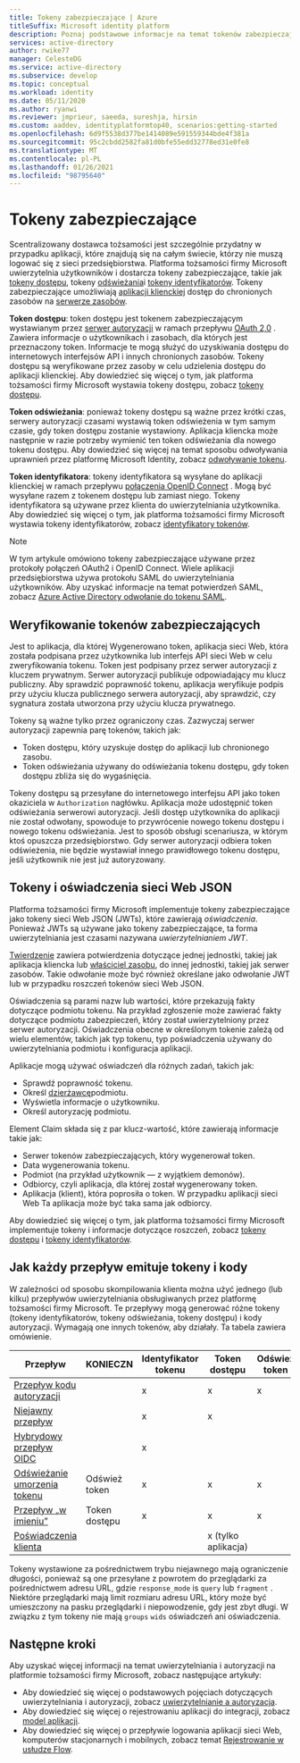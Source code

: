 ```yaml
---
title: Tokeny zabezpieczające | Azure
titleSuffix: Microsoft identity platform
description: Poznaj podstawowe informacje na temat tokenów zabezpieczających na platformie tożsamości firmy Microsoft.
services: active-directory
author: rwike77
manager: CelesteDG
ms.service: active-directory
ms.subservice: develop
ms.topic: conceptual
ms.workload: identity
ms.date: 05/11/2020
ms.author: ryanwi
ms.reviewer: jmprieur, saeeda, sureshja, hirsin
ms.custom: aaddev, identityplatformtop40, scenarios:getting-started
ms.openlocfilehash: 6d9f5538d377be1414089e591559344bde4f381a
ms.sourcegitcommit: 95c2cbdd2582fa81d0bfe55edd32778ed31e0fe8
ms.translationtype: MT
ms.contentlocale: pl-PL
ms.lasthandoff: 01/26/2021
ms.locfileid: "98795640"
---
```

# <a name="security-tokens"></a>Tokeny zabezpieczające

Scentralizowany dostawca tożsamości jest szczególnie przydatny w przypadku aplikacji, które znajdują się na całym świecie, którzy nie muszą logować się z sieci przedsiębiorstwa. Platforma tożsamości firmy Microsoft uwierzytelnia użytkowników i dostarcza tokeny zabezpieczające, takie jak [tokeny dostępu](developer-glossary.md#access-token), tokeny [odświeżania](developer-glossary.md#refresh-token)i [tokeny identyfikatorów](developer-glossary.md#id-token). Tokeny zabezpieczające umożliwiają [aplikacji klienckiej](developer-glossary.md#client-application) dostęp do chronionych zasobów na [serwerze zasobów](developer-glossary.md#resource-server).

**Token dostępu**: token dostępu jest tokenem zabezpieczającym wystawianym przez [serwer autoryzacji](developer-glossary.md#authorization-server) w ramach przepływu [OAuth 2,0](active-directory-v2-protocols.md) . Zawiera informacje o użytkownikach i zasobach, dla których jest przeznaczony token. Informacje te mogą służyć do uzyskiwania dostępu do internetowych interfejsów API i innych chronionych zasobów. Tokeny dostępu są weryfikowane przez zasoby w celu udzielenia dostępu do aplikacji klienckiej. Aby dowiedzieć się więcej o tym, jak platforma tożsamości firmy Microsoft wystawia tokeny dostępu, zobacz [tokeny dostępu](access-tokens.md).

**Token odświeżania**: ponieważ tokeny dostępu są ważne przez krótki czas, serwery autoryzacji czasami wystawią token odświeżenia w tym samym czasie, gdy token dostępu zostanie wystawiony. Aplikacja kliencka może następnie w razie potrzeby wymienić ten token odświeżania dla nowego tokenu dostępu. Aby dowiedzieć się więcej na temat sposobu odwoływania uprawnień przez platformę Microsoft Identity, zobacz [odwoływanie tokenu](access-tokens.md#token-revocation).

**Token identyfikatora**: tokeny identyfikatora są wysyłane do aplikacji klienckiej w ramach przepływu [połączenia OpenID Connect](v2-protocols-oidc.md) . Mogą być wysyłane razem z tokenem dostępu lub zamiast niego. Tokeny identyfikatora są używane przez klienta do uwierzytelniania użytkownika. Aby dowiedzieć się więcej o tym, jak platforma tożsamości firmy Microsoft wystawia tokeny identyfikatorów, zobacz [identyfikatory tokenów](id-tokens.md).

> [!NOTE]
> W tym artykule omówiono tokeny zabezpieczające używane przez protokoły połączeń OAuth2 i OpenID Connect. Wiele aplikacji przedsiębiorstwa używa protokołu SAML do uwierzytelniania użytkowników. Aby uzyskać informacje na temat potwierdzeń SAML, zobacz [Azure Active Directory odwołanie do tokenu SAML](reference-saml-tokens.md).

## <a name="validate-security-tokens"></a>Weryfikowanie tokenów zabezpieczających

Jest to aplikacja, dla której Wygenerowano token, aplikacja sieci Web, która została podpisana przez użytkownika lub interfejs API sieci Web w celu zweryfikowania tokenu. Token jest podpisany przez serwer autoryzacji z kluczem prywatnym. Serwer autoryzacji publikuje odpowiadający mu klucz publiczny. Aby sprawdzić poprawność tokenu, aplikacja weryfikuje podpis przy użyciu klucza publicznego serwera autoryzacji, aby sprawdzić, czy sygnatura została utworzona przy użyciu klucza prywatnego.

Tokeny są ważne tylko przez ograniczony czas. Zazwyczaj serwer autoryzacji zapewnia parę tokenów, takich jak:

* Token dostępu, który uzyskuje dostęp do aplikacji lub chronionego zasobu.
* Token odświeżania używany do odświeżania tokenu dostępu, gdy token dostępu zbliża się do wygaśnięcia.

Tokeny dostępu są przesyłane do internetowego interfejsu API jako token okaziciela w `Authorization` nagłówku. Aplikacja może udostępnić token odświeżania serwerowi autoryzacji. Jeśli dostęp użytkownika do aplikacji nie został odwołany, spowoduje to przywrócenie nowego tokenu dostępu i nowego tokenu odświeżania. Jest to sposób obsługi scenariusza, w którym ktoś opuszcza przedsiębiorstwo. Gdy serwer autoryzacji odbiera token odświeżenia, nie będzie wystawiał innego prawidłowego tokenu dostępu, jeśli użytkownik nie jest już autoryzowany.

## <a name="json-web-tokens-and-claims"></a>Tokeny i oświadczenia sieci Web JSON

Platforma tożsamości firmy Microsoft implementuje tokeny zabezpieczające jako tokeny sieci Web JSON (JWTs), które zawierają *oświadczenia*. Ponieważ JWTs są używane jako tokeny zabezpieczające, ta forma uwierzytelniania jest czasami nazywana *uwierzytelnianiem JWT*.

[Twierdzenie](developer-glossary.md#claim) zawiera potwierdzenia dotyczące jednej jednostki, takiej jak aplikacja kliencka lub [właściciel zasobu](developer-glossary.md#resource-owner), do innej jednostki, takiej jak serwer zasobów. Takie odwołanie może być również określane jako odwołanie JWT lub w przypadku roszczeń tokenów sieci Web JSON.

Oświadczenia są parami nazw lub wartości, które przekazują fakty dotyczące podmiotu tokenu. Na przykład zgłoszenie może zawierać fakty dotyczące podmiotu zabezpieczeń, który został uwierzytelniony przez serwer autoryzacji. Oświadczenia obecne w określonym tokenie zależą od wielu elementów, takich jak typ tokenu, typ poświadczenia używany do uwierzytelniania podmiotu i konfiguracja aplikacji.

Aplikacje mogą używać oświadczeń dla różnych zadań, takich jak:

* Sprawdź poprawność tokenu.
* Określ [dzierżawcę](developer-glossary.md#tenant)podmiotu.
* Wyświetla informacje o użytkowniku.
* Określ autoryzację podmiotu.

Element Claim składa się z par klucz-wartość, które zawierają informacje takie jak:

* Serwer tokenów zabezpieczających, który wygenerował token.
* Data wygenerowania tokenu.
* Podmiot (na przykład użytkownik — z wyjątkiem demonów).
* Odbiorcy, czyli aplikacja, dla której został wygenerowany token.
* Aplikacja (klient), która poprosiła o token. W przypadku aplikacji sieci Web Ta aplikacja może być taka sama jak odbiorcy.

Aby dowiedzieć się więcej o tym, jak platforma tożsamości firmy Microsoft implementuje tokeny i informacje dotyczące roszczeń, zobacz [tokeny dostępu](access-tokens.md) i [tokeny identyfikatorów](id-tokens.md).

## <a name="how-each-flow-emits-tokens-and-codes"></a>Jak każdy przepływ emituje tokeny i kody

W zależności od sposobu skompilowania klienta można użyć jednego (lub kilku) przepływów uwierzytelniania obsługiwanych przez platformę tożsamości firmy Microsoft. Te przepływy mogą generować różne tokeny (tokeny identyfikatorów, tokeny odświeżania, tokeny dostępu) i kody autoryzacji. Wymagają one innych tokenów, aby działały. Ta tabela zawiera omówienie.

|Przepływ | KONIECZN | Identyfikator tokenu | Token dostępu | Odśwież token | Kod autoryzacji |
|-----|----------|----------|--------------|---------------|--------------------|
|[Przepływ kodu autoryzacji](v2-oauth2-auth-code-flow.md) | | x | x | x | x|
|[Niejawny przepływ](v2-oauth2-implicit-grant-flow.md) | | x        | x    |      |                    |
|[Hybrydowy przepływ OIDC](v2-protocols-oidc.md#protocol-diagram-access-token-acquisition)| | x  | |          |            x   |
|[Odświeżanie umorzenia tokenu](v2-oauth2-auth-code-flow.md#refresh-the-access-token) | Odśwież token | x | x | x| |
|[Przepływ „w imieniu”](v2-oauth2-on-behalf-of-flow.md) | Token dostępu| x| x| x| |
|[Poświadczenia klienta](v2-oauth2-client-creds-grant-flow.md) | | | x (tylko aplikacja)| | |

Tokeny wystawione za pośrednictwem trybu niejawnego mają ograniczenie długości, ponieważ są one przesyłane z powrotem do przeglądarki za pośrednictwem adresu URL, gdzie `response_mode` is `query` lub `fragment` . Niektóre przeglądarki mają limit rozmiaru adresu URL, który może być umieszczony na pasku przeglądarki i niepowodzenie, gdy jest zbyt długi. W związku z tym tokeny nie mają `groups` `wids` oświadczeń ani oświadczenia.

## <a name="next-steps"></a>Następne kroki

Aby uzyskać więcej informacji na temat uwierzytelniania i autoryzacji na platformie tożsamości firmy Microsoft, zobacz następujące artykuły:

* Aby dowiedzieć się więcej o podstawowych pojęciach dotyczących uwierzytelniania i autoryzacji, zobacz [uwierzytelnianie a autoryzacja](authentication-vs-authorization.md).
* Aby dowiedzieć się więcej o rejestrowaniu aplikacji do integracji, zobacz [model aplikacji](application-model.md).
* Aby dowiedzieć się więcej o przepływie logowania aplikacji sieci Web, komputerów stacjonarnych i mobilnych, zobacz temat [Rejestrowanie w usłudze Flow](app-sign-in-flow.md).
